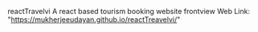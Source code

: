 reactTravelvi
A react based tourism booking website frontview
Web Link:
"https://mukherjeeudayan.github.io/reactTreavelvi/"
